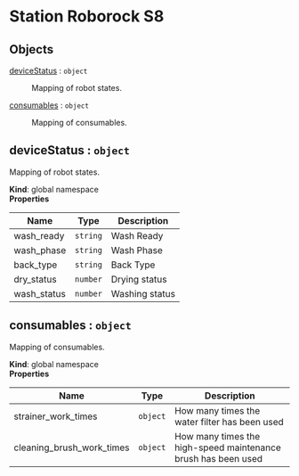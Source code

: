 # Station Roborock S8

## Objects

<dl>
<dt><a href="#deviceStatus">deviceStatus</a> : <code>object</code></dt>
<dd><p>Mapping of robot states.</p>
</dd>
<dt><a href="#consumables">consumables</a> : <code>object</code></dt>
<dd><p>Mapping of consumables.</p>
</dd>
</dl>

<a name="deviceStatus"></a>

## deviceStatus : <code>object</code>
Mapping of robot states.

**Kind**: global namespace  
**Properties**

| Name | Type | Description |
| --- | --- | --- |
| wash_ready | <code>string</code> | Wash Ready |
| wash_phase | <code>string</code> | Wash Phase |
| back_type | <code>string</code> | Back Type |
| dry_status | <code>number</code> | Drying status |
| wash_status | <code>number</code> | Washing status |

<a name="consumables"></a>

## consumables : <code>object</code>
Mapping of consumables.

**Kind**: global namespace  
**Properties**

| Name | Type | Description |
| --- | --- | --- |
| strainer_work_times | <code>object</code> | How many times the water filter has been used |
| cleaning_brush_work_times | <code>object</code> | How many times the high-speed maintenance brush has been used |

